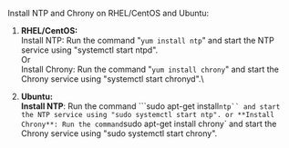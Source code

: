 Install NTP and Chrony on RHEL/CentOS and Ubuntu:

1.  **RHEL/CentOS:**\
Install NTP: Run the command "`yum install ntp`" and start the NTP service using "systemctl start ntpd".\
Or\
Install Chrony: Run the command "`yum install chrony`" and start the Chrony service using "systemctl start chronyd".\

2.  **Ubuntu:**\
**Install NTP**: Run the command ```sudo apt-get install` ntp`` and start the NTP service using "sudo systemctl start ntp".
or
**Install Chrony**: Run the command `sudo apt-get install chrony` and start the Chrony service using "sudo systemctl start chrony".

